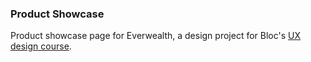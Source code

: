 ### Product Showcase ###

Product showcase page for Everwealth, a design project for Bloc's [UX design course](https://www.bloc.io/ux-design-bootcamp).